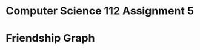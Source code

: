 Computer Science 112 Assignment 5
===========================================
Friendship Graph
===========================================
